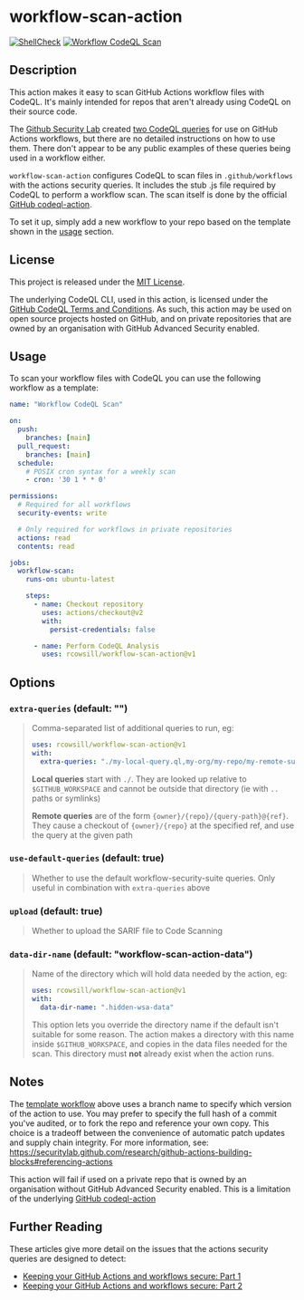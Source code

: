 # workflow-scan-action
[![ShellCheck](https://github.com/rcowsill/workflow-scan-action/actions/workflows/shellcheck.yml/badge.svg)](https://github.com/rcowsill/workflow-scan-action/actions/workflows/shellcheck.yml)
[![Workflow CodeQL Scan](https://github.com/rcowsill/workflow-scan-action/actions/workflows/codeql-scan.yml/badge.svg)](https://github.com/rcowsill/workflow-scan-action/actions/workflows/codeql-scan.yml)

## Description

This action makes it easy to scan GitHub Actions workflow files with CodeQL. It's mainly intended for repos that aren't already using CodeQL on their source code.

The [Github Security Lab](https://securitylab.github.com/) created [two CodeQL queries](https://github.com/github/codeql/tree/main/javascript/ql/src/experimental/Security/CWE-094) for use on GitHub Actions workflows, but there are no detailed instructions on how to use them. There don't appear to be any public examples of these queries being used in a workflow either.

`workflow-scan-action` configures CodeQL to scan files in `.github/workflows` with the actions security queries. It includes the stub .js file required by CodeQL to perform a workflow scan. The scan itself is done by the official [GitHub codeql-action](https://github.com/github/codeql-action/).

To set it up, simply add a new workflow to your repo based on the template shown in the [usage](#usage) section.

## License

This project is released under the [MIT License](LICENSE).

The underlying CodeQL CLI, used in this action, is licensed under the [GitHub CodeQL Terms and Conditions](https://securitylab.github.com/tools/codeql/license). As such, this action may be used on open source projects hosted on GitHub, and on private repositories that are owned by an organisation with GitHub Advanced Security enabled.

## Usage
To scan your workflow files with CodeQL you can use the following workflow as a template:

```yaml
name: "Workflow CodeQL Scan"

on:
  push:
    branches: [main]
  pull_request:
    branches: [main]
  schedule:
    # POSIX cron syntax for a weekly scan
    - cron: '30 1 * * 0'

permissions:
  # Required for all workflows
  security-events: write

  # Only required for workflows in private repositories
  actions: read
  contents: read

jobs:
  workflow-scan:
    runs-on: ubuntu-latest

    steps:
      - name: Checkout repository
        uses: actions/checkout@v2
        with:
          persist-credentials: false

      - name: Perform CodeQL Analysis
        uses: rcowsill/workflow-scan-action@v1
```

## Options

### `extra-queries` (default: "")
> 
> Comma-separated list of additional queries to run, eg:
> 
> ```yaml
> uses: rcowsill/workflow-scan-action@v1
> with:
>   extra-queries: "./my-local-query.ql,my-org/my-repo/my-remote-suite.qls@main"
> ```
> 
> **Local queries** start with `./`. They are looked up relative to `$GITHUB_WORKSPACE` and cannot be outside that directory (ie with `..` paths or symlinks)
> 
> **Remote queries** are of the form `{owner}/{repo}/{query-path}@{ref}`. They cause a checkout of `{owner}/{repo}` at the specified ref, and use the query at the given path

### `use-default-queries` (default: true)
> 
> Whether to use the default workflow-security-suite queries. Only useful in combination with `extra-queries` above

### `upload` (default: true)
> 
> Whether to upload the SARIF file to Code Scanning

### `data-dir-name` (default: "workflow-scan-action-data")
> 
> Name of the directory which will hold data needed by the action, eg:
> 
> ```yaml
> uses: rcowsill/workflow-scan-action@v1
> with:
>   data-dir-name: ".hidden-wsa-data"
> ```
> 
> This option lets you override the directory name if the default isn't suitable for some reason. The action makes a directory with this name inside `$GITHUB_WORKSPACE`, and copies in the data files needed for the scan. This directory must **not** already exist when the action runs.

## Notes 

The [template workflow](#usage) above uses a branch name to specify which version of the action to use. You may prefer to specify the full hash of a commit you've audited, or to fork the repo and reference your own copy. This choice is a tradeoff between the convenience of automatic patch updates and supply chain integrity. For more information, see: https://securitylab.github.com/research/github-actions-building-blocks#referencing-actions

This action will fail if used on a private repo that is owned by an organisation without GitHub Advanced Security enabled. This is a limitation of the underlying [GitHub codeql-action](https://github.com/github/codeql-action/)

## Further Reading

These articles give more detail on the issues that the actions security queries are designed to detect:

* [Keeping your GitHub Actions and workflows secure: Part 1](https://securitylab.github.com/research/github-actions-preventing-pwn-requests/)
* [Keeping your GitHub Actions and workflows secure: Part 2](https://securitylab.github.com/research/github-actions-untrusted-input/)
